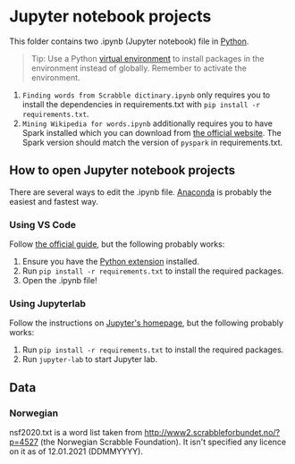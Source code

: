 # Jupyter notebook projects

This folder contains two .ipynb (Jupyter notebook) file in [Python](https://www.python.org/).
> Tip: Use a Python [virtual environment](https://docs.python.org/3/tutorial/venv.html#creating-virtual-environments) to install packages in the environment instead of globally. Remember to activate the environment.

1. `Finding words from Scrabble dictinary.ipynb` only requires you to install the dependencies in requirements.txt with `pip install -r requirements.txt`.
2. `Mining Wikipedia for words.ipynb` additionally requires you to have Spark installed which you can download from [the official website](https://spark.apache.org/). The Spark version should match the version of `pyspark` in requirements.txt.

## How to open Jupyter notebook projects

There are several ways to edit the .ipynb file. [Anaconda](https://www.anaconda.com/products/individual) is probably the easiest and fastest way.

### Using VS Code

Follow [the official guide](https://code.visualstudio.com/docs/python/jupyter-support), but the following probably works:

1. Ensure you have the [Python extension](https://marketplace.visualstudio.com/items?itemName=ms-python.python) installed.
2. Run `pip install -r requirements.txt` to install the required packages.
3. Open the .ipynb file!

### Using Jupyterlab

Follow the instructions on [Jupyter's homepage](https://jupyter.org/install.html), but the following probably works:

1. Run `pip install -r requirements.txt` to install the required packages.
2. Run `jupyter-lab` to start Jupyter lab.

## Data

### Norwegian

nsf2020.txt is a word list taken from http://www2.scrabbleforbundet.no/?p=4527 (the Norwegian Scrabble Foundation). It isn't specified any licence on it as of 12.01.2021 (DDMMYYYY).
